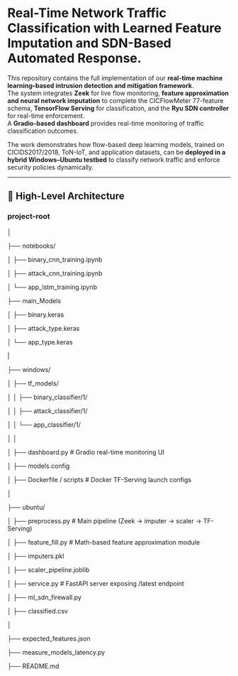 # Real-Time Network Traffic Classification with Learned Feature Imputation and SDN-Based Automated Response.

This repository contains the full implementation of our **real-time machine learning–based intrusion detection and mitigation framework**.  
The system integrates **Zeek** for live flow monitoring, **feature approximation and neural network imputation** to complete the CICFlowMeter 77-feature schema, **TensorFlow Serving** for classification, and the **Ryu SDN controller** for real-time enforcement.  
A **Gradio-based dashboard** provides real-time monitoring of traffic classification outcomes.  

The work demonstrates how flow-based deep learning models, trained on CICIDS2017/2018, ToN-IoT, and application datasets, can be **deployed in a hybrid Windows–Ubuntu testbed** to classify network traffic and enforce security policies dynamically.

---

## 🔹 High-Level Architecture
### project-root

│

├── notebooks/ 

│ ├── binary_cnn_training.ipynb

│ ├── attack_cnn_training.ipynb

│ └── app_lstm_training.ipynb

├── main_Models

│ ├── binary.keras

│ ├── attack_type.keras

│ └── app_type.keras

|

├── windows/ 

│ ├── tf_models/ 

│ │ ├── binary_classifier/1/

│ │ ├── attack_classifier/1/

│ │ └── app_classifier/1/

│ │

│ ├── dashboard.py # Gradio real-time monitoring UI

│ ├── models.config 

│ ├── Dockerfile / scripts # Docker TF-Serving launch configs

│

├── ubuntu/ 

│ ├── preprocess.py # Main pipeline (Zeek → imputer → scaler → TF-Serving)

│ ├── feature_fill.py # Math-based feature approximation module

│ ├── imputers.pkl 

│ ├── scaler_pipeline.joblib

│ ├── service.py # FastAPI server exposing /latest endpoint

│ ├── ml_sdn_firewall.py 

│ ├── classified.csv 

│

├── expected_features.json 

├── measure_models_latency.py 

├── README.md 
